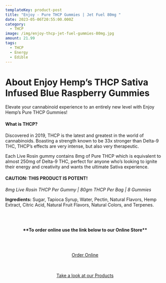 ```yaml
---
templateKey: product-post
title: "Enjoy - Pure THCP Gummies | Jet Fuel 80mg "
date: 2023-05-06T20:55:00.000Z
category:
  - THCP
image: /img/enjoy-thcp-jet-fuel-gummies-80mg.jpg
amount: 21.99
tags:
  - THCP
  - Energy
  - Edible
---
```

# **About Enjoy Hemp’s THCP Sativa Infused Blue Raspberry Gummies**

Elevate your cannabinoid experience to an entirely new level with Enjoy Hemp’s Pure THCP Gummies!

#### **What is THCP?**

Discovered in 2019, THCP is the latest and greatest in the world of cannabinoids. Boasting a strength known to be 33x stronger than Delta-9 THC, THCP’s effects are very intense, but also very therapeutic.

Each Live Rosin gummy contains 8mg of Pure THCP which is equivalent to almost 250mg of Delta-9 THC, perfect for anyone who’s looking to ignite their energy and creativity and wants the ultimate Sativa experience.

#### CAUTION: THIS PRODUCT IS POTENT!

*8mg Live Rosin THCP Per Gummy | 80gm THCP Per Bag | 8 Gummies*

**Ingredients:** Sugar, Tapioca Syrup, Water, Pectin, Natural Flavors, Hemp Extract, Citric Acid, Natural Fruit Flavors, Natural Colors, and Terpenes.

<br><br>

<Center>

**\*\*To order online use the link below to our Online Store\*\***

<br><br>

<Center><a class="link-view-more-products" target="_blank" href="https://capitalcbd.shop/shop-online/">Order Online</a></

<br><br><br>

<Center><a class="link-view-more-products" target="_blank" href="https://capitalamericanshaman.com/products">Take a look at our Products</a></Center>

<br><br>